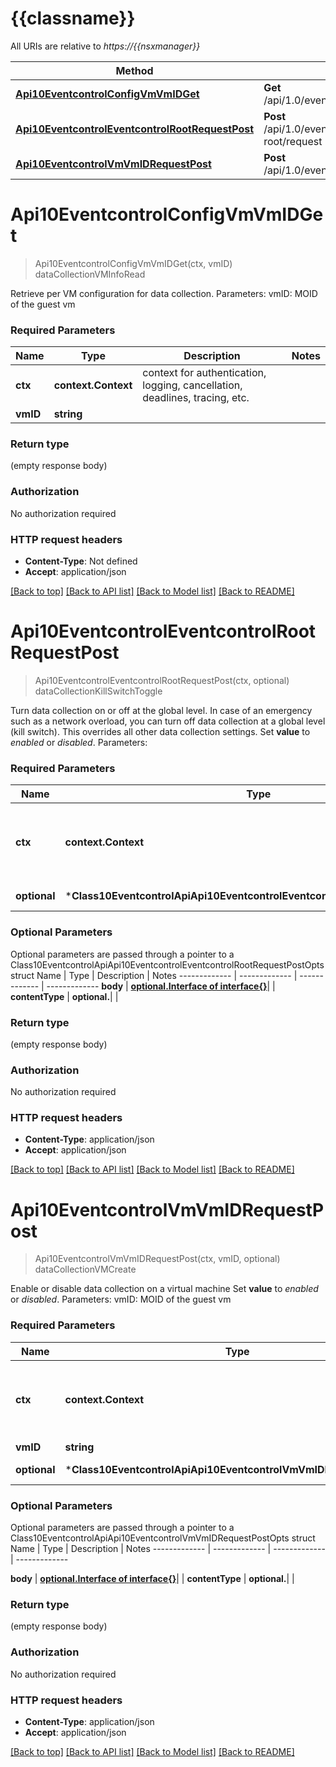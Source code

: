 # {{classname}}

All URIs are relative to *https://{{nsxmanager}}*

Method | HTTP request | Description
------------- | ------------- | -------------
[**Api10EventcontrolConfigVmVmIDGet**](Class10EventcontrolApi.md#Api10EventcontrolConfigVmVmIDGet) | **Get** /api/1.0/eventcontrol/config/vm/{vmID} | dataCollectionVMInfoRead
[**Api10EventcontrolEventcontrolRootRequestPost**](Class10EventcontrolApi.md#Api10EventcontrolEventcontrolRootRequestPost) | **Post** /api/1.0/eventcontrol/eventcontrol-root/request | dataCollectionKillSwitchToggle
[**Api10EventcontrolVmVmIDRequestPost**](Class10EventcontrolApi.md#Api10EventcontrolVmVmIDRequestPost) | **Post** /api/1.0/eventcontrol/vm/{vmID}/request | dataCollectionVMCreate

# **Api10EventcontrolConfigVmVmIDGet**
> Api10EventcontrolConfigVmVmIDGet(ctx, vmID)
dataCollectionVMInfoRead

Retrieve per VM configuration for data collection.   Parameters:  vmID: MOID of the guest vm  

### Required Parameters

Name | Type | Description  | Notes
------------- | ------------- | ------------- | -------------
 **ctx** | **context.Context** | context for authentication, logging, cancellation, deadlines, tracing, etc.
  **vmID** | **string**|  | 

### Return type

 (empty response body)

### Authorization

No authorization required

### HTTP request headers

 - **Content-Type**: Not defined
 - **Accept**: application/json

[[Back to top]](#) [[Back to API list]](../README.md#documentation-for-api-endpoints) [[Back to Model list]](../README.md#documentation-for-models) [[Back to README]](../README.md)

# **Api10EventcontrolEventcontrolRootRequestPost**
> Api10EventcontrolEventcontrolRootRequestPost(ctx, optional)
dataCollectionKillSwitchToggle

Turn data collection on or off at the global level.  In case of an emergency such as a network overload, you can turn off data collection at a global level (kill switch). This overrides all other data collection settings.  Set **value** to *enabled* or *disabled*.   Parameters:  

### Required Parameters

Name | Type | Description  | Notes
------------- | ------------- | ------------- | -------------
 **ctx** | **context.Context** | context for authentication, logging, cancellation, deadlines, tracing, etc.
 **optional** | ***Class10EventcontrolApiApi10EventcontrolEventcontrolRootRequestPostOpts** | optional parameters | nil if no parameters

### Optional Parameters
Optional parameters are passed through a pointer to a Class10EventcontrolApiApi10EventcontrolEventcontrolRootRequestPostOpts struct
Name | Type | Description  | Notes
------------- | ------------- | ------------- | -------------
 **body** | [**optional.Interface of interface{}**](interface{}.md)|  | 
 **contentType** | **optional.**|  | 

### Return type

 (empty response body)

### Authorization

No authorization required

### HTTP request headers

 - **Content-Type**: application/json
 - **Accept**: application/json

[[Back to top]](#) [[Back to API list]](../README.md#documentation-for-api-endpoints) [[Back to Model list]](../README.md#documentation-for-models) [[Back to README]](../README.md)

# **Api10EventcontrolVmVmIDRequestPost**
> Api10EventcontrolVmVmIDRequestPost(ctx, vmID, optional)
dataCollectionVMCreate

Enable or disable data collection on a virtual machine  Set **value** to *enabled* or *disabled*.   Parameters:  vmID: MOID of the guest vm  

### Required Parameters

Name | Type | Description  | Notes
------------- | ------------- | ------------- | -------------
 **ctx** | **context.Context** | context for authentication, logging, cancellation, deadlines, tracing, etc.
  **vmID** | **string**|  | 
 **optional** | ***Class10EventcontrolApiApi10EventcontrolVmVmIDRequestPostOpts** | optional parameters | nil if no parameters

### Optional Parameters
Optional parameters are passed through a pointer to a Class10EventcontrolApiApi10EventcontrolVmVmIDRequestPostOpts struct
Name | Type | Description  | Notes
------------- | ------------- | ------------- | -------------

 **body** | [**optional.Interface of interface{}**](interface{}.md)|  | 
 **contentType** | **optional.**|  | 

### Return type

 (empty response body)

### Authorization

No authorization required

### HTTP request headers

 - **Content-Type**: application/json
 - **Accept**: application/json

[[Back to top]](#) [[Back to API list]](../README.md#documentation-for-api-endpoints) [[Back to Model list]](../README.md#documentation-for-models) [[Back to README]](../README.md)

